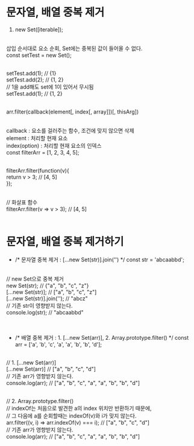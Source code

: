 # 문자열, 배열 중복 제거 
1. new Set([iterable]); <br/><br/>

삽입 순서대로 요소 순회, Set에는 중복된 값이 들어올 수 없다. <br/>
const setTest = new Set(); <br/><br/>

setTest.add(1);	// {1} <br/>
setTest.add(2);	// {1, 2} <br/>
// 1을 add해도 set에 1이 있어서 무시됨 <br/>
setTest.add(1);	// {1, 2} <br/><br/>
 
arr.filter(callback(element[, index[, array]])[, thisArg]) <br/><br/>

callback : 요소를 걸러주는 함수, 조건에 맞지 않으면 삭제 <br/>
element : 처리할 현재 요소 <br/>
index(option) : 처리할 현재 요소의 인덱스 <br/>
const filterArr = [1, 2, 3, 4, 5]; <br/><br/>

filterArr.filter(function(v){ <br/>
	return v > 3;	// [4, 5] <br/>
}); <br/><br/>

// 화살표 함수 <br/>
filterArr.filter(v => v > 3);	// [4, 5] <br/><br/>
  
# 문자열, 배열 중복 제거하기  
- /* 문자열 중복 제거 : [...new Set(str)].join('') */ 
const str = 'abcaabbd'; <br/><br/>

// new Set으로 중복 제거 <br/>
new Set(str);			// {"a", "b", "c", "z"} <br/>
[...new Set(str)];		//  ["a", "b", "c", "z"] <br/>
[...new Set(str)].join('');	// "abcz" <br/>
// 기존 str이 영향받지 않는다. <br/>
console.log(str);		// "abcaabbd" <br/><br/><br/>


- /* 배열 중복 제거 : 1. [...new Set(arr)], 2. Array.prototype.filter() */ 
const arr = ['a', 'b', 'c', 'a', 'a', 'b', 'b', 'd']; <br/><br/>

// 1. [...new Set(arr)] <br/>
[...new Set(arr)]	// ["a", "b", "c", "d"] <br/>
// 기존 arr가 영향받지 않는다. <br/>
console.log(arr);	// ["a", "b", "c", "a", "a", "b", "b", "d"] <br/><br/>

// 2. Array.prototype.filter() <br/>
// indexOf는 처음으로 발견한 a의 index 위치만 반환하기 때문에, <br/>
// 그 다음에 a를 순회할때는 indexOf(v)와 i가 맞지 않는다. <br/>
arr.filter((v, i) => arr.indexOf(v) === i); // ["a", "b", "c", "d"] <br/>
// 기존 arr가 영향받지 않는다. <br/>
console.log(arr);	// ["a", "b", "c", "a", "a", "b", "b", "d"] <br/>

